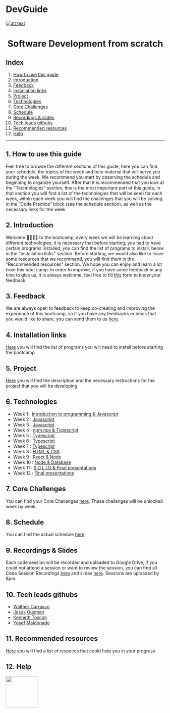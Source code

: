 # DevGuide

<a href="https://www.core-code.io/">

![alt text](https://uploads-ssl.webflow.com/5eb2f56932c3562feab232e3/5f73550d00249e7e96c9f3de_Logo.png 'corecodeio')

</a>

<h1 align="center">Software Development from scratch</h1>

## Index

1. [How to use this guide](#1-how-to-use-this-guide)
2. [Introduction](#2-introduction)
3. [Feedback](#3-feedback)
4. [Installation links](#4-installation-links)
5. [Project](#5-project)
6. [Technologies](#6-technologies)
7. [Core Challenges](#7-core-challenges)
8. [Schedule](#8-schedule)
9. [Recordings & slides](#9-recordings--slides)
10. [Tech leads githubs](#10-tech-leads-githubs)
11. [Recommended resources](#11-recommended-resources)
12. [Help](#12-help)

---

## 1. How to use this guide

Feel free to browse the different sections of this guide, here you can find your schedule, the topics of the week and help material that will serve you during the week. We recommend you start by observing the schedule and beginning to organize yourself. After that it is recommended that you look at the "Technologies" section, this is the most important part of this guide, in that section you will find a list of the technologies that will be seen for each week, within each week you will find the challenges that you will be solving in the “Code Practice” block (see the schedule section), as well as the necessary links for the week

## 2. Introduction

Welcome 🙋‍♂️🙋‍♀️ to the bootcamp, every week we will be learning about different technologies, it is necessary that before starting, you had to have certain programs installed, you can find the list of programs to install, below in the "installation links" section. Before starting, we would also like to leave some resources that we recommend, you will find them in the "Recommended resources" section. We hope you can enjoy and learn a lot from this boot camp.
In order to improve, if you have some feedback in any time to give us, it is always welcome, feel free to fill [this](https://aplica.typeform.com/to/yrWuI78T?typeform-source=www.google.com) form to know your feedback

## 3. Feedback

We are always open to feedback to keep co-creating and improving the experience of this bootcamp, so if you have any feedbacks or ideas that you would like to share, you can send them to us [here](https://aplica.typeform.com/to/qAviK3GW).

## 4. Installation links

[Here](src/installation-links) you will find the list of programs you will need to install before starting the bootcamp

## 5. Project

[Here](src/project) you will find the description and the necessary instructions for the project that you will be developing

## 6. Technologies

- Week 1 : [Introduction to programming & Javascript](src/technologies/2022/week1)
- Week 2 : [Javascript](src/technologies/2022/week2)
- Week 3 : [Javascript](src/technologies/2022/week3)
- Week 4 : [npm,npx & Typescript](src/technologies/2022/week4)
- Week 5 : [Typescript](src/technologies/2022/week5)
- Week 6 : [Typescript](src/technologies/2022/week6)
- Week 7 : [Typescript](src/technologies/2022/week7)
- Week 8 : [HTML & CSS](src/technologies/2022/week8)
- Week 9 : [React & Node](src/technologies/2022/week9)
- Week 10 : [Node & Database](src/technologies/2022/week10)
- Week 11 : [S.O.L.I.D & Final presentations](src/technologies/2022/week11)
- Week 12 : [Final presentations](src/technologies/2022/week12)

## 7. Core Challenges

You can find your Core Challenges [here](https://corecode.notion.site/Core-Code-Boost-e30bf6e94690457d933004552f74970b). These challenges will be unlocked week by week.

## 8. Schedule

You can find the actual schedule [here](src/schedule)

## 9. Recordings & Slides

Each code session will be recorded and uploaded to Google Drive, if you could not attend a session or want to review the session, you can find all Code Session Recordings [here](https://drive.google.com/drive/folders/1i2BuFe_OHD9kht6jHWVrzZ0aFRAwkX1o?usp=sharing) and slides [here](https://drive.google.com/drive/folders/1V1oVJ2Su-ouYuPstu7tkhelx87eW-rKV?usp=sharing). Sessions are uploaded by 8pm.

## 10. Tech leads githubs

- [Walther Carrasco](https://github.com/wecarrasco)
- [Jesús Guzman](https://github.com/susguzman)
- [Kenneth Toxcon](https://github.com/Ktoxcon)
- [Yosef Maldonado](https://github.com/yosefmarr)

## 11. Recommended resources

[Here](src/recommended) you will find a list of resouces that could help you in your progress

## 12. Help

<img src="src/assets/contact_us/slack.png" width="100px" class="leftAlign">
